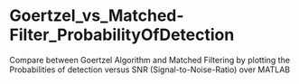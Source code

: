 # Goertzel_vs_Matched-Filter_ProbabilityOfDetection
Compare between Goertzel Algorithm and Matched Filtering by plotting the Probabilities of detection  versus SNR (Signal-to-Noise-Ratio) over MATLAB
